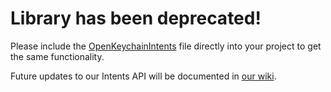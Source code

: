 # Library has been deprecated!

Please include the [OpenKeychainIntents](https://github.com/open-keychain/openkeychain-intents/blob/master/openkeychain-intents/src/main/java/org/sufficientlysecure/keychain/intents/OpenKeychainIntents.java) file directly into your project to get the same functionality.

Future updates to our Intents API will be documented in [our wiki](https://github.com/open-keychain/open-keychain/wiki/Intents).